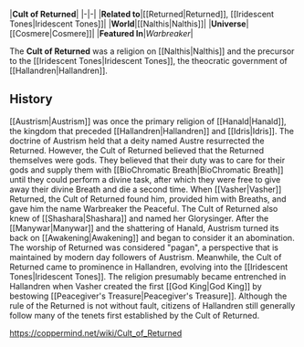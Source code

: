 |**Cult of Returned**|
|-|-|
|**Related to**|[[Returned\|Returned]], [[Iridescent Tones\|Iridescent Tones]]|
|**World**|[[Nalthis\|Nalthis]]|
|**Universe**|[[Cosmere\|Cosmere]]|
|**Featured In**|*Warbreaker*|

The **Cult of Returned** was a religion on [[Nalthis\|Nalthis]] and the precursor to the [[Iridescent Tones\|Iridescent Tones]], the theocratic government of [[Hallandren\|Hallandren]].

## History
[[Austrism\|Austrism]] was once the primary religion of [[Hanald\|Hanald]], the kingdom that preceded [[Hallandren\|Hallandren]] and [[Idris\|Idris]]. The doctrine of Austrism held that a deity named Austre resurrected the Returned. However, the Cult of Returned believed that the Returned themselves were gods. They believed that their duty was to care for their gods and supply them with [[BioChromatic Breath\|BioChromatic Breath]] until they could perform a divine task, after which they were free to give away their divine Breath and die a second time. When [[Vasher\|Vasher]] Returned, the Cult of Returned found him, provided him with Breaths, and gave him the name Warbreaker the Peaceful. The Cult of Returned also knew of [[Shashara\|Shashara]] and named her Glorysinger.
After the [[Manywar\|Manywar]] and the shattering of Hanald, Austrism turned its back on [[Awakening\|Awakening]] and began to consider it an abomination. The worship of Returned was considered "pagan", a perspective that is maintained by modern day followers of Austrism. Meanwhile, the Cult of Returned came to prominence in Hallandren, evolving into the [[Iridescent Tones\|Iridescent Tones]]. The religion presumably became entrenched in Hallandren when Vasher created the first [[God King\|God King]] by bestowing [[Peacegiver's Treasure\|Peacegiver's Treasure]]. Although the rule of the Returned is not without fault, citizens of Hallandren still generally follow many of the tenets first established by the Cult of Returned.



https://coppermind.net/wiki/Cult_of_Returned
